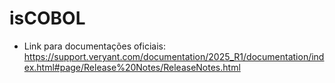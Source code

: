 # isCOBOL

 - Link para documentações oficiais: https://support.veryant.com/documentation/2025_R1/documentation/index.html#page/Release%20Notes/ReleaseNotes.html
